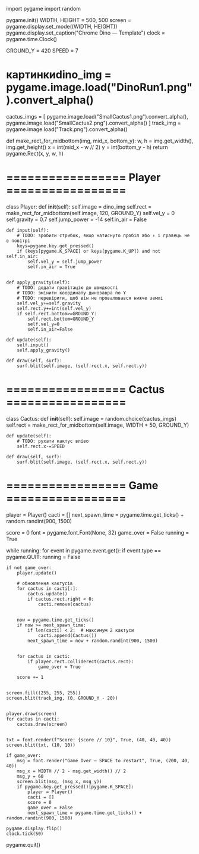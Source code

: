 import pygame
import random

pygame.init()
WIDTH, HEIGHT = 500, 500
screen = pygame.display.set_mode((WIDTH, HEIGHT))
pygame.display.set_caption("Chrome Dino — Template")
clock = pygame.time.Clock()

GROUND_Y = 420
SPEED = 7

# картинкиdino_img = pygame.image.load("DinoRun1.png").convert_alpha()
cactus_imgs = [
    pygame.image.load("SmallCactus1.png").convert_alpha(),
    pygame.image.load("SmallCactus2.png").convert_alpha()
]
track_img = pygame.image.load("Track.png").convert_alpha()



def make_rect_for_midbottom(img, mid_x, bottom_y):
    w, h = img.get_width(), img.get_height()
    x = int(mid_x - w // 2)
    y = int(bottom_y - h)
    return pygame.Rect(x, y, w, h)


# ================= Player =================
class Player:
    def __init__(self):
        self.image = dino_img
        self.rect = make_rect_for_midbottom(self.image, 120, GROUND_Y)
        self.vel_y = 0
        self.gravity = 0.7
        self.jump_power = -14
        self.in_air = False

    def input(self):
        # TODO: зробити стрибок, якщо натиснуто пробіл або ↑ і гравець не в повітрі
        keys=pygame.key.get_pressed()
        if (keys[pygame.K_SPACE] or keys[pygame.K_UP]) and not self.in_air:
            self.vel_y = self.jump_power
            self.in_air = True


    def apply_gravity(self):
        # TODO: додати гравітацію до швидкості
        # TODO: змінити координату динозавра по Y
        # TODO: перевірити, щоб він не провалювався нижче землі
        self.vel_y+=self.gravity
        self.rect.y+=int(self.vel_y)
        if self.rect.bottom>=GROUND_Y:
            self.rect.bottom=GROUND_Y
            self.vel_y=0
            self.in_air=False

    def update(self):
        self.input()
        self.apply_gravity()

    def draw(self, surf):
        surf.blit(self.image, (self.rect.x, self.rect.y))


# ================= Cactus =================
class Cactus:
    def __init__(self):
        self.image = random.choice(cactus_imgs)
        self.rect = make_rect_for_midbottom(self.image, WIDTH + 50, GROUND_Y)

    def update(self):
        # TODO: рухати кактус вліво
        self.rect.x-=SPEED

    def draw(self, surf):
        surf.blit(self.image, (self.rect.x, self.rect.y))


# ================= Game =================
player = Player()
cacti = []
next_spawn_time = pygame.time.get_ticks() + random.randint(900, 1500)

score = 0
font = pygame.font.Font(None, 32)
game_over = False
running = True

while running:
    for event in pygame.event.get():
        if event.type == pygame.QUIT:
            running = False

    if not game_over:
        player.update()

        # обновлення кактусів
        for cactus in cacti[:]:
            cactus.update()
            if cactus.rect.right < 0:
                cacti.remove(cactus)

     
        now = pygame.time.get_ticks()
        if now >= next_spawn_time:
            if len(cacti) < 2:  # максимум 2 кактуси
                cacti.append(Cactus())
            next_spawn_time = now + random.randint(900, 1500)


        for cactus in cacti:
            if player.rect.colliderect(cactus.rect):
                game_over = True

        score += 1

    
    screen.fill((255, 255, 255))
    screen.blit(track_img, (0, GROUND_Y - 20))

 
    player.draw(screen)
    for cactus in cacti:
        cactus.draw(screen)

  
    txt = font.render(f"Score: {score // 10}", True, (40, 40, 40))
    screen.blit(txt, (10, 10))

    if game_over:
        msg = font.render("Game Over — SPACE to restart", True, (200, 40, 40))
        msg_x = WIDTH // 2 - msg.get_width() // 2
        msg_y = 60
        screen.blit(msg, (msg_x, msg_y))
        if pygame.key.get_pressed()[pygame.K_SPACE]:
            player = Player()
            cacti = []
            score = 0
            game_over = False
            next_spawn_time = pygame.time.get_ticks() + random.randint(900, 1500)

    pygame.display.flip()
    clock.tick(50)

pygame.quit()
